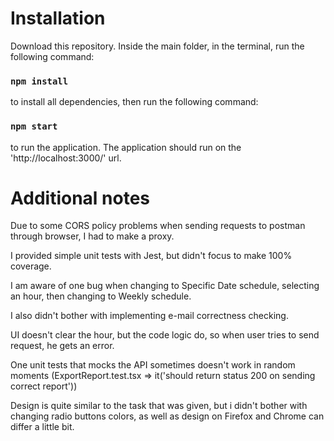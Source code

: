 # Installation

Download this repository.
Inside the main folder, in the terminal, run the following command:

### `npm install`

to install all dependencies, then run the following command:

### `npm start`

to run the application.
The application should run on the 'http://localhost:3000/' url.

# Additional notes

Due to some CORS policy problems when sending requests to postman through browser, I had to make a proxy.

I provided simple unit tests with Jest, but didn't focus to make 100% coverage.

I am aware of one bug when changing to Specific Date schedule, selecting an hour, then changing to Weekly schedule.

I also didn't bother with implementing e-mail correctness checking.

UI doesn't clear the hour, but the code logic do, so when user tries to send request, he gets an error.

One unit tests that mocks the API sometimes doesn't work in random moments (ExportReport.test.tsx => it('should return status 200 on sending correct report'))

Design is quite similar to the task that was given, but i didn't bother with changing radio buttons colors, as well as
design on Firefox and Chrome can differ a little bit.

